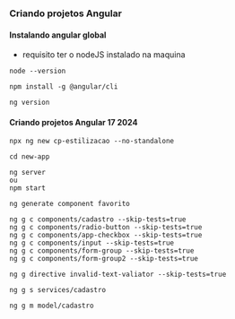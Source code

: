 ### Criando projetos Angular

#### Instalando angular global
* requisito ter o nodeJS instalado na maquina
```abri o terminal e ver a versão do nodeJS
node --version
```

```instalando o angular no computador
npm install -g @angular/cli
```

```verficar versão do angular
ng version
```

#### Criando projetos Angular 17 2024
```1. Criando app
npx ng new cp-estilizacao --no-standalone
```

```2. Entrando na pasta do projeto
cd new-app
```

```3. Rodando o projeto
ng server
ou
npm start
```

```4. Criando component
ng generate component favorito
```

```5. Criando component
ng g c components/cadastro --skip-tests=true
ng g c components/radio-button --skip-tests=true
ng g c components/app-checkbox --skip-tests=true
ng g c components/input --skip-tests=true
ng g c components/form-group --skip-tests=true
ng g c components/form-group2 --skip-tests=true
```

```Criando diretivas
ng g directive invalid-text-valiator --skip-tests=true
```

```6. Criando serviço
ng g s services/cadastro
```

```7. Criando model
ng g m model/cadastro

```